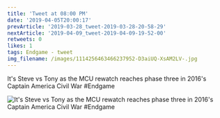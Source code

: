 ```yaml
---
title: 'Tweet at 08:00 PM'
date: '2019-04-05T20:00:17'
prevArticle: '2019-03-28_tweet-2019-03-28-20-58-29'
nextArticle: '2019-04-09_tweet-2019-04-09-19-52-00'
retweets: 0
likes: 1
tags: Endgame - tweet
img_filename: /images/1114256463466237952-D3aiUQ-XsAM2LV-.jpg
---
```

It's Steve vs Tony as the MCU rewatch reaches phase three in 2016's Captain America Civil War #Endgame

![It's Steve vs Tony as the MCU rewatch reaches phase three in 2016's Captain America Civil War #Endgame](/images/1114256463466237952-D3aiUQ-XsAM2LV-.jpg "It's Steve vs Tony as the MCU rewatch reaches phase three in 2016's Captain America Civil War #Endgame")